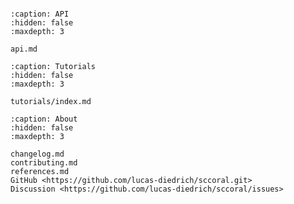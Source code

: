 ```{include} ../README.md
```

```{toctree}
:caption: API
:hidden: false
:maxdepth: 3

api.md
```

```{toctree}
:caption: Tutorials
:hidden: false
:maxdepth: 3

tutorials/index.md
```

```{toctree}
:caption: About
:hidden: false
:maxdepth: 3

changelog.md
contributing.md
references.md
GitHub <https://github.com/lucas-diedrich/sccoral.git>
Discussion <https://github.com/lucas-diedrich/sccoral/issues>
```
